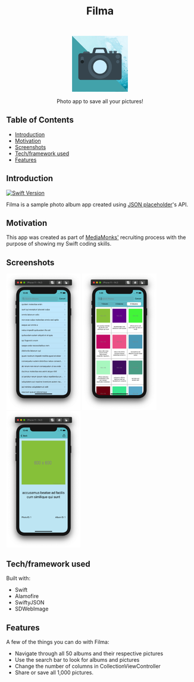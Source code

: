 <h1 align="center"> Filma </h1> <br>
<p align="center">
  <a href="https://gitpoint.co/">
    <img alt="Filma" title="Filma" src="Documentation/filma-app-logo.png" width="150">
  </a>
</p>

<p align="center">
  Photo app to save all your pictures!
</p>

<!-- START doctoc generated TOC please keep comment here to allow auto update -->
<!-- DON'T EDIT THIS SECTION, INSTEAD RE-RUN doctoc TO UPDATE -->
## Table of Contents

- [Introduction](#introduction)
- [Motivation](#motivation)
- [Screenshots](#screenshots)
- [Tech/framework used](#tech/framework-used)
- [Features](#features)


<!-- END doctoc generated TOC please keep comment here to allow auto update -->

## Introduction

[![Swift Version][swift-image]][swift-url]


Filma is a sample photo album app created using <a href="https://jsonplaceholder.typicode.com/">JSON placeholder</a>'s API.

## Motivation

This app was created as part of <a href="https://www.mediamonks.com/">MediaMonks'</a> recruiting process with the purpose of showing my Swift coding skills.

## Screenshots

<img alt="Filma" title="Filma" src="Documentation/screenshots/tablevc.png" width="200">
<img alt="Filma" title="Filma" src="Documentation/screenshots/collectionvc.png" width="200">
<img alt="Filma" title="Filma" src="Documentation/screenshots/detailvc.png" width="200">

## Tech/framework used
Built with:

- Swift
- Alamofire
- SwiftyJSON
- SDWebImage

## Features

A few of the things you can do with Filma:

* Navigate through all 50 albums and their respective pictures
* Use the search bar to look for albums and pictures
* Change the number of columns in CollectionViewController
* Share or save all 1,000 pictures.

[swift-image]:https://img.shields.io/badge/swift-5.3-orange.svg
[swift-url]: https://swift.org/